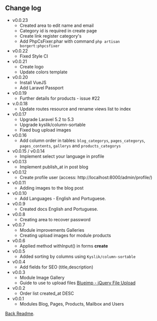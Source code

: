 
## Change log

* v0.0.23
    * Created area to edit name and email
    * Category id is required in create page
    * Create link register category's
    * Add PhpCsFixer.phar with command `php artisan borgert:phpcsfixer`
* v0.0.22
    * Fixed Style CI
* v0.0.21
    * Create logo
    * Update colors template
* v0.0.20
    * Install VueJS
    * Add Laravel Passport
* v0.0.19
    * Further details for products - issue #22
* v.0.0.18
    * Update routes resource and rename views list to index
* v0.0.17
    * Upgrade Laravel 5.2 to 5.3
    * Upgrade kyslik/column-sortable
    * Fixed bug upload images
* v0.0.16
    * Add column order in tables: `blog_categorys`, `pages_categorys`, `pages_contents`, `gallerys` and `products_categorys`
* v0.0.15 / v0.0.14
    * Implement select your language in profile
* v0.0.13
    * Implement publish_at in post blog
* v0.0.12
    * Create profile user (access: http://localhost:8000/admin/profile/)
* v0.0.11
    * Adding images to the blog post
* v0.0.10
    * Add Languages - English and Portuguese.
* v0.0.9
    * Created docs English and Portuguese.
* v0.0.8
    * Creating area to recover password
* v0.0.7
    * Module improvements Galleries
    * Creating upload images for module products
* v0.0.6
    * Applied method withInput() in forms **create**
* v0.0.5
    * Added sorting by columns using `Kyslik/column-sortable`
* v0.0.4
    * Add fields for SEO (title,description)
* v0.0.3
    * Module Image Gallery
    * Guide to use to upload files [Blueimp - jQuery File Upload](https://github.com/blueimp/jQuery-File-Upload)
* v0.0.2
    * Order list created_at DESC
* v0.0.1
    * Modules Blog, Pages, Products, Mailbox and Users


[Back Readme](./README.md).


